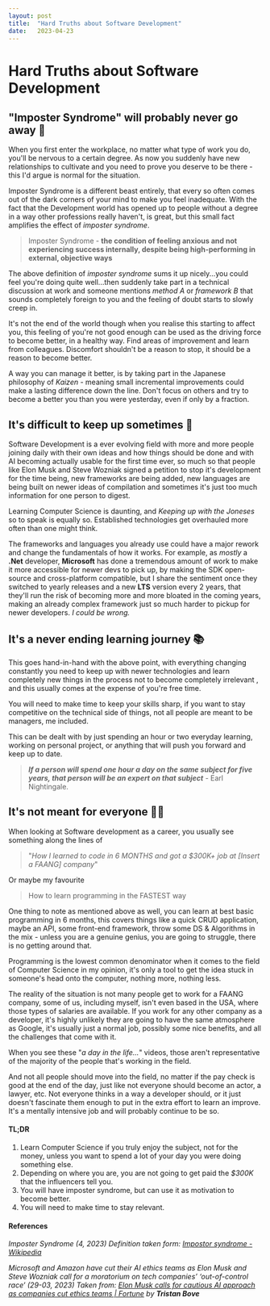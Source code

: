```yaml
---
layout: post
title:  "Hard Truths about Software Development"
date:   2023-04-23
---
```


# Hard Truths about Software Development

## "Imposter Syndrome" will probably never go away 🥷

When you first enter the workplace, no matter what type of work you do, you'll be nervous to a certain degree. As now you suddenly have new relationships to cultivate and you need to prove you deserve to be there - this I'd argue is normal for the situation.

Imposter Syndrome is a different beast entirely, that every so often comes out of the dark corners of your mind to make you feel inadequate. With the fact that the Development world has opened up to people without a degree in a way other professions really haven't, is great, but this small fact amplifies the effect of *imposter syndrome*.

> Imposter Syndrome - **the condition of feeling anxious and not experiencing success internally, despite being high-performing in external, objective ways** 

The above definition of *imposter syndrome* sums it up nicely...you could feel you're doing quite well...then suddenly take part in a technical discussion at work and someone mentions *method A* or *framework B* that sounds completely foreign to you and the feeling of doubt starts to slowly creep in.

It's not the end of the world though when you realise this starting to affect you, this feeling of you're not good enough can be used as the driving force to become better, in a healthy way. Find areas of improvement and learn from colleagues. Discomfort shouldn't be a reason to stop, it should be a reason to become better.

A way you can manage it better, is by taking part in the Japanese philosophy of *Kaizen* - meaning small incremental improvements could make a lasting difference down the line. Don't focus on others and try to become a better you than you were yesterday, even if only by a fraction.

## It's difficult to keep up sometimes 🫠

Software Development is a ever evolving field with more and more people joining daily with their own ideas and how things should be done and with AI becoming actually usable for the first time ever, so much so that people like Elon Musk and Steve Wozniak signed a petition to stop it's development for the time being, new frameworks are being added, new languages are being built on newer ideas of compilation and sometimes it's just too much information for one person to digest.

Learning Computer Science is daunting, and *Keeping up with the Joneses* so to speak is equally so. Established technologies get overhauled more often than one might think.

The frameworks and languages you already use could have a major rework and change the fundamentals of how it works. For example, as *mostly* a **.Net** developer, **Microsoft** has done a tremendous amount of work to make it more accessible for newer devs to pick up, by making the SDK open-source and cross-platform compatible, but I share the sentiment once they switched to yearly releases and a new **LTS** version every 2 years, that they'll run the risk of becoming more and more bloated in the coming years, making an already complex framework just so much harder to pickup for newer developers. *I could be wrong.*

## It's a never ending learning journey 📚

This goes hand-in-hand with the above point, with everything changing constantly you need to keep up with newer technologies and learn completely new things in the process not to become completely irrelevant , and this usually comes at the expense of you're free time.

You will need to make time to keep your skills sharp, if you want to stay competitive on the technical side of things, not all people are meant to be managers, me included.

This can be dealt with by just spending an hour or two everyday learning, working on personal project, or anything that will push you forward and keep up to date. 

> ***If a person will spend one hour a day on the same subject for five years, that person will be an expert on that subject*** - Earl Nightingale.

## It's not meant for everyone 🤷🏻

When looking at Software development as a career, you usually see something along the lines of

 > "*How I learned to code in 6 MONTHS and got a $300K+ job at [Insert a FAANG] company*"

Or maybe my favourite

> How to learn programming in the FASTEST way

One thing to note as mentioned above as well, you can learn at best basic programming in 6 months, this covers things like a quick CRUD application, maybe an API, some front-end framework, throw some DS & Algorithms in the mix - unless you are a genuine genius, you are going to struggle, there is no getting around that.

Programming is the lowest common denominator when it comes to the field of Computer Science in my opinion, it's only a tool to get the idea stuck in someone's head onto the computer, nothing more, nothing less.

The reality of the situation is not many people get to work for a FAANG company, some of us, including myself, isn't even based in the USA, where those types of salaries are available. If you work for any other company as a developer, it's highly unlikely they are going to have the same atmosphere as Google, it's usually just a normal job, possibly some nice benefits, and all the challenges that come with it.

When you see these "*a day in the life...*" videos, those aren't representative of the majority of the people that's working in the field.

And not all people should move into the field, no matter if the pay check is good at the end of the day, just like not everyone should become an actor, a lawyer, etc. Not everyone thinks in a way a developer should, or it just doesn't fascinate them enough to put in the extra effort to learn an improve. It's a mentally intensive job and will probably continue to be so.

#### TL;DR

 1. Learn Computer Science if you truly enjoy the subject, not for the money, unless you want to spend a lot of your day you were doing something else.
 2. Depending on where you are, you are not going to get paid the *$300K* that the influencers tell you.
 3. You will have imposter syndrome, but can use it as motivation to become better.
 4. You will need to make time to stay relevant.

#### References
*Imposter Syndrome (4, 2023) Definition taken form: [Impostor syndrome - Wikipedia](https://en.wikipedia.org/wiki/Impostor_syndrome)*	

*Microsoft and Amazon have cut their AI ethics teams as Elon Musk and Steve Wozniak call for a moratorium on tech companies’ ‘out-of-control race’ (29-03, 2023) Taken from: [Elon Musk calls for cautious AI approach as companies cut ethics teams | Fortune](https://fortune.com/2023/03/29/tech-companies-ai-ethics-teams-elon-musk-steve-wozniak-open-letter/) by **Tristan Bove***
